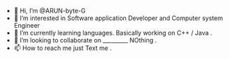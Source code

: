 - 👋 Hi, I’m @ARUN-byte-G
- 👀 I’m interested in Software application Developer and Computer system Engineer
- 🌱 I’m currently learning languages. Basically working on C++ / Java .
- 💞️ I’m looking to collaborate on _________ NOthing .
- 📫 How to reach me just Text me .

<!---
ARUN-byte-G/ARUN-byte-G is a ✨ special ✨ repository because its `README.md` (this file) appears on your GitHub profile.
You can click the Preview link to take a look at your changes.
--->
